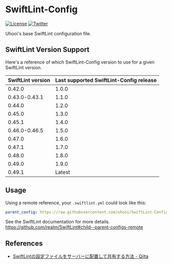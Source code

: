 # SwiftLint-Config

[![License](https://img.shields.io/github/license/uhooi/SwiftLint-Config)](https://github.com/uhooi/SwiftLint-Config/blob/master/LICENSE)
[![Twitter](https://img.shields.io/twitter/follow/the_uhooi?style=social)](https://twitter.com/the_uhooi)

Uhooi's base SwiftLint configuration file.

## SwiftLint Version Support

Here's a reference of which SwiftLint-Config version to use for a given SwiftLint version.

|SwiftLint version|Last supported SwiftLint-Config release|
|:--|:--|
|0.42.0|1.0.0|
|0.43.0-0.43.1|1.1.0|
|0.44.0|1.2.0|
|0.45.0|1.3.0|
|0.45.1|1.4.0|
|0.46.0-0.46.5|1.5.0|
|0.47.0|1.6.0|
|0.47.1|1.7.0|
|0.48.0|1.8.0|
|0.49.0|1.9.0|
|0.49.1|Latest|

## Usage

Using a remote reference, your `.swiftlint.yml` could look like this:

```yaml
parent_config: https://raw.githubusercontent.com/uhooi/SwiftLint-Config/v1.10.0/uhooi-base-swiftlint-config.yml
```

See the SwiftLint documentation for more details.  
https://github.com/realm/SwiftLint#child--parent-configs-remote

## References

- [SwiftLintの設定ファイルをサーバーに配置して共有する方法 - Qiita](https://qiita.com/uhooi/items/b5b26caeeefd8dbe1afd)
